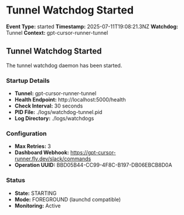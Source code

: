 # Tunnel Watchdog Started

**Event Type:** started
**Timestamp:** 2025-07-11T19:08:21.3NZ
**Watchdog:** Tunnel
**Context:** gpt-cursor-runner-tunnel


## Tunnel Watchdog Started

The tunnel watchdog daemon has been started.

### Startup Details
- **Tunnel:** gpt-cursor-runner-tunnel
- **Health Endpoint:** http://localhost:5000/health
- **Check Interval:** 30 seconds
- **PID File:** ./logs/watchdog-tunnel.pid
- **Log Directory:** ./logs/watchdogs

### Configuration
- **Max Retries:** 3
- **Dashboard Webhook:** https://gpt-cursor-runner.fly.dev/slack/commands
- **Operation UUID:** BBD05B44-CC99-4F8C-B197-DB06EBCB8D0A

### Status
- **State:** STARTING
- **Mode:** FOREGROUND (launchd compatible)
- **Monitoring:** Active


